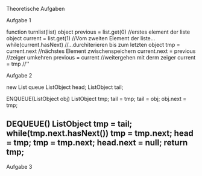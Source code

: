Theoretische Aufgaben

Aufgabe 1

function turnlist(list)
  object previous = list.get(0) //erstes element der liste
  object current = list.get(1)  //Vom zweiten Element der liste...
  while(current.hasNext)        //...durchiterieren bis zum letzten
    object tmp = current.next   //nächstes Element zwischenspeichern
    current.next = previous     //zeiger umkehren
    previous = current          //weitergehen mit derm zeiger
    current = tmp               //''

Aufgabe 2

  new List queue
  ListObject head;
  ListObject tail;

  ENQUEUE(ListObject obj)
    ListObject tmp;
    tail = tmp;
    tail = obj;
    obj.next = tmp;

  DEQUEUE()
    ListObject tmp = tail;
    while(tmp.next.hasNext())
      tmp = tmp.next;
    head = tmp;
    tmp = tmp.next;
    head.next = null;
    return tmp;
-------------------------------------------

  Aufgabe 3
